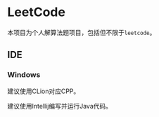 # LeetCode

本项目为个人解算法题项目，包括但不限于`leetcode`。

## IDE

### Windows

建议使用CLion对应CPP。

建议使用Intellij编写并运行Java代码。
